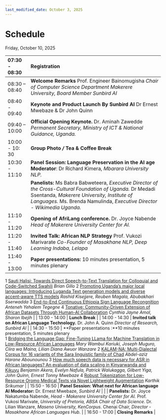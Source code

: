 ```yaml
---
last_modified_date: October 3, 2025
---
```


# Schedule

Friday, October 10, 2025

| 07:30 \- 08:30  | Registration   |
| :---- | :---- |
| 08:30 – 08:40  | **Welcome  Remarks** Prof. Engineer Bainomugisha *Chair of Computer Science Department Makerere University, Board Member Sunbird AI*  |
| 08:40 \- 09:40 | **Keynote and Product Launch By Sunbird AI** Dr Ernest Mwebaze & Dr John Quinn  |
| 09:40 – 10:00 | **Official Opening  Keynote.** Dr. Aminah Zawedde *Permanent Secretary, Ministry of ICT & National Guidance, Uganda.*  |
| 10:00 \- 10: 30 | **Group Photo */*  Tea & Coffee Break** |
| 10:30 \- 11:10 | **Panel Session: Language Preservation in the AI age** **Moderator**: Dr Richard Kimera, *Mbarara University NLP.*  |
|  | **Panelists:**   Ms Babra Babweteera, *Executive Director of the Cross-Cultural Foundation of Uganda.* Dr Medadi Ssentanda, *Makerere University, Institute of Languages.*  Ms. Brenda Namulinda, *Executive Director \- Wikimedia Uganda.*  |
| 11:10 \- 11:20 | **Opening of AfriLang conference.**   Dr. Joyce Nabende *Head of Makerere University Center for AI.*  |
| 11:20 \- 11:40 | **Invited Talk: African NLP Strategy** Prof. Vukozi Marivarate *Co-Founder of Masakhane NLP, Deep Learning Indaba, Lelapa*  |
| 11:40 \- 13:00 | **Paper presentations:** 10 minutes presentation, 5 minutes plenary <br>
1 [Sauti Halisi: Towards Direct Speech-to-Text Translation for Colloquial and Code-Switched Swahili](https://openreview.net/forum?id=56Htag39aE)
_Brian Gillo_
2 [Promoting Uganda’s major local languages: Introducing Luganda Text generation models and diverse accent-aware TTS models](https://openreview.net/forum?id=X5W4iEdnLk)
_Rashid Kisejjere, Reuben Magala, Abubakhari Sserwadda_
3 [End-to-End Continuous Ethiopia Sign Language Recongnition](https://openreview.net/forum?id=QeJ1VNSwHQ)
_Anteneh Yehalem Tegegne_
4 [Tonative: Community-Driven Extension of African Datasets Through Human-AI Collaboration](https://openreview.net/forum?id=BEddoSwcEi)
_Cynthia Jayne Amol, Sharon Ibejih_ 
|
| 13:00 \- 14:00 | **Lunch Break**  |
| 14:00 \- 14:30 | **Invited talk on African Language Technology.** Dr. John A. Quinn *Director of Research, Sunbird AI*  |
| 14:30 \- 15:50 | **Paper presentations :**10 minutes presentation, 5 minutes plenary <br>
1 [Bridging the Language Gap: Fine-Tuning LLama for Machine Translation in Low-Resource African Languages](https://openreview.net/forum?id=IVpC4xW0tV)
_Mary Wambui Kariuki, Joseph Muguro, Ciira wa Maina, Lilian Diana Awuor Wanzare_
2 [KALAM-NA: Multi-Dialectal Corpus for 16 variants of the Sara linguistic family of Chad](https://openreview.net/forum?id=haGLuSZQlS)
_Abdel-aziz Harane Abounounou_
3 [How much speech data is necessary for ASR in African languages? An evaluation of data scaling in Kinyarwanda and Kikuyu](https://openreview.net/forum?id=9lNrLnnWGN)
_Benjamin Akera, Evelyn Nafula, Patrick Walukagga, Gilbert Yiga, John Quinn, Ernest Tonny Mwebaze_
4 [Robust Tokenization for Low-Resource Oromo Medical Texts via Novel Lightweight Augmentation](https://openreview.net/forum?id=i1QAk9R82A)
_Karthik Srikumar_
|
| 15:50 \- 16:50 | **Panel Session: What next for African language AI Moderator:** Dr. Ernest Mwebaze, *Sunbird AI*  |
|  | **Panelists:**  Dr. Joyce Nakatumba Nabende, *Head \-  Makerere University Center for AI.* Prof. Vukosi Marivate, *University of Pretoria, ABSA Chair of Data Science*. Dr. Lilian Wanzare,  *Maseno University, KenCorpus.* Chenai Chair, *Director \- Masakhane African Languages Hub*.   |
| 16:50 \- 17:00 | **Closing Remarks** |
